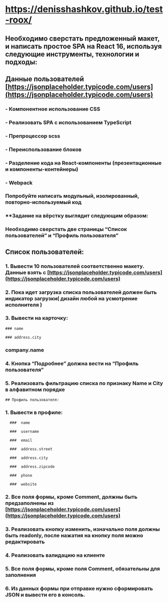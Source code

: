 # https://denisshashkov.github.io/test-roox/
## Необходимо сверстать предложенный макет, и написать простое SPA на React 16, используя следующие инструменты, технологии и подходы:

## Данные пользователей [https://jsonplaceholder.typicode.com/users](https://jsonplaceholder.typicode.com/users)

### - Компонентное использование CSS
### - Реализовать SPA с использованием TypeScript
### - Препроцессор scss
### - Переиспользование блоков
### - Разделение кода на React-компоненты (презентационные и компоненты-контейнеры)
### - Webpack
    
### Попробуйте написать модульный, изолированный, повторно-используемый код

### **Задание на вёрстку выглядит следующим образом:
    
###  Необходимо сверстать две страницы “Список пользователей” и “Профиль пользователя”
    
##    Список пользователей:
    
###  1. Вывести 10 пользователей соответственно макету. Данные взять  с [https://jsonplaceholder.typicode.com/users](https://jsonplaceholder.typicode.com/users)
###  2. Пока идет загрузка списка пользователей должен быть индикатор загрузки( дизайн любой на усмотрение исполнителя )
###  3. Вывести на карточку: 
    
    ### name
        
    ### address.city
        
   ###  company.name
        
   ###  4. Кнопка “Подробнее” должна вести на “Профиль пользователя”
   ###  5. Реализовать фильтрацию списка по признаку Name и City в алфавитном порядке
    
    ## Профиль пользователя:
    
   ### 1. Вывести в профиле:
        
      ###  name
        
      ###  username
        
      ###  email
        
      ###  address.street
        
      ###  address.city
        
      ###  address.zipcode
        
      ###  phone
        
      ###  website
        
   ### 2. Все поля формы, кроме Comment, должны быть предзаполнены из [https://jsonplaceholder.typicode.com/users](https://jsonplaceholder.typicode.com/users)
   ### 3. Реализовать кнопку изменить, изначально поля должны быть readonly, после нажатия на кнопку поля можно редактировать
   ### 4. Реализовать валидацию на клиенте
   ### 5. Все поля формы, кроме поля Comment, обязательны для заполнения
   ### 6. Из данных формы при отправке нужно сформировать JSON и вывести его в консоль.
